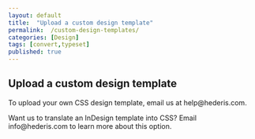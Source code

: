 ```yaml
---
layout: default
title:  "Upload a custom design template"
permalink:  /custom-design-templates/
categories: [Design]
tags: [convert,typeset]
published: true
---
```


<section data-type="chapter" class="hsecchapter" data-hederis-type="hsecchapter" id="custom-design-templates" data-pi-attrs="id: custom-design-templates; data-tags: convert,typeset;" role="doc-chapter" data-tags="convert,typeset" data-author-name=" " data-book-title=" " title="Upload a custom design template"><h1 data-hederis-type="hblkchaptitle" class="hblkchaptitle" id="pzVC5vPKQ">Upload a custom design template</h1><p class="hblkp" data-hederis-type="hblkp" id="peiwRWV8s">To upload your own CSS design template, email us at help@hederis.com.</p><p class="hblkp" data-hederis-type="hblkp" id="p4wlbbZRc">Want us to translate an InDesign template into CSS? Email info@hederis.com to learn more about this option.</p></section>